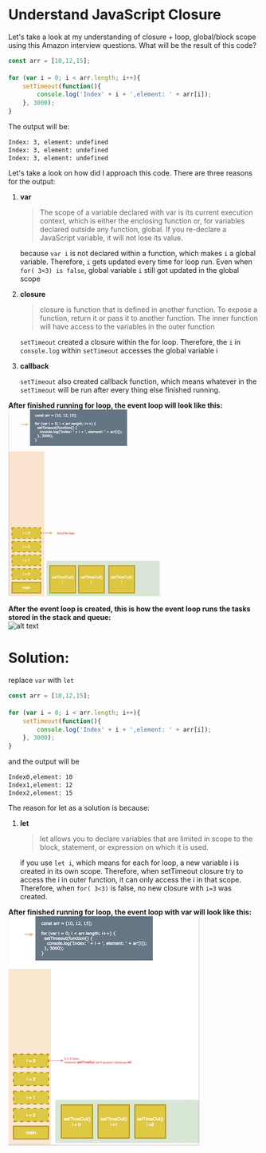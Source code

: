 # Understand JavaScript Closure

Let's take a look at my understanding of closure + loop, global/block scope using this Amazon interview questions. What will be the result of this code?

```javascript
const arr = [10,12,15];

for (var i = 0; i < arr.length; i++){
	setTimeout(function(){
		console.log('Index' + i + ',element: ' + arr[i]);
	}, 3000);
}
```

The output will be:

```
Index: 3, element: undefined
Index: 3, element: undefined
Index: 3, element: undefined
```

Let's take a look on how did I approach this code. There are three reasons for the output:

1. **var**<br />
	 >The scope of a variable declared with var is its current execution context, which is either the enclosing function or, for variables declared outside any function, global. If you re-declare a JavaScript variable, it will not lose its value.

	 because `var i` is not declared within a function, which makes `i` a global variable. Therefore, `i` gets updated every time for loop run. Even when `for( 3<3) is false`, global variable `i` still got updated in the global scope

2. **closure**<br />
	>closure is function that is defined in another function. To expose a function, return it or pass it to another function. The inner function will have access to the variables in the outer function

	`setTimeout` created a closure within the for loop. Therefore, the `i` in `console.log` within `setTimeout` accesses the global variable i

3. **callback**<br />

	`setTimeout` also created callback function, which means whatever in the `setTimeout` will be run after every thing else finished running.



**After finished running for loop, the event loop will look like this:**
<br />
![alt text](https://github.com/aiyxudev/JavaScript-Closure/blob/master/vareventloop.png)

**After the event loop is created, this is how the event loop runs the tasks stored in the stack and queue:**
<br />
![alt text](https://github.com/aiyxudev/JavaScript-Closure/blob/master/var.gif)


# Solution:
replace `var` with `let`

```javascript
const arr = [10,12,15];

for (var i = 0; i < arr.length; i++){
	setTimeout(function(){
		console.log('Index' + i + ',element: ' + arr[i]);
	}, 3000);
}
```

and the output will be

```
Index0,element: 10
Index1,element: 12
Index2,element: 15
```

The reason for let as a solution is because:

1.  **let**<br />
	>let allows you to declare variables that are limited in scope to the block, statement, or expression on which it is used.

	if you use `let i`, which means for each for loop, a new variable i is created in its own scope. Therefore, when setTimeout closure try to access the i in outer function, it can only access the i in that scope. Therefore, when `for( 3<3)` is false, no new closure with `i=3` was created.


**After finished running for loop, the event loop with var will look like this:**
<br />
![alt text](https://github.com/aiyxudev/JavaScript-Closure/blob/master/letevent.png)
